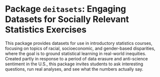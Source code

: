 # Package `deitasets`: Engaging Datasets for Socially Relevant Statistics Exercises

This package provides datasets for use in introductory statistics courses, focusing on topics of racial, socioeconomic, and gender-based disparities, where the goal is to ground statistical learning in real-world inequities. Created partly in response to a period of data erasure and anti-science sentiment in the U.S., this package invites students to ask interesting questions, run real analyses, and see what the numbers actually say.